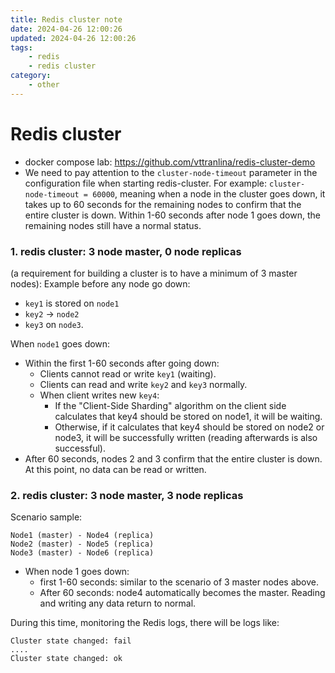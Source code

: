 ```yaml
---
title: Redis cluster note
date: 2024-04-26 12:00:26
updated: 2024-04-26 12:00:26
tags:
    - redis
    - redis cluster
category: 
    - other
---
```



# Redis cluster

- docker compose lab: https://github.com/vttranlina/redis-cluster-demo
- We need to pay attention to the `cluster-node-timeout` parameter in the configuration file when starting redis-cluster.
For example: `cluster-node-timeout = 60000`, meaning when a node in the cluster goes down, it takes up to 60 seconds for the remaining nodes to confirm that the entire cluster is down. Within 1-60 seconds after node 1 goes down, the remaining nodes still have a normal status.

### 1. redis cluster: 3 node master, 0 node replicas
(a requirement for building a cluster is to have a minimum of 3 master nodes):
Example before any node go down:
- `key1` is stored on `node1`
- `key2` -> `node2`
- `key3` on `node3`.

When `node1` goes down:

- Within the first 1-60 seconds after going down:
    - Clients cannot read or write `key1` (waiting).
    - Clients can read and write `key2` and `key3` normally.
    - When client writes new `key4`:
        - If the "Client-Side Sharding" algorithm on the client side calculates that key4 should be stored on node1, it will be waiting.
        - Otherwise, if it calculates that key4 should be stored on node2 or node3, it will be successfully written (reading afterwards is also successful).
- After 60 seconds, nodes 2 and 3 confirm that the entire cluster is down. At this point, no data can be read or written.

### 2. redis cluster: 3 node master, 3 node replicas
Scenario sample: 

```
Node1 (master) - Node4 (replica)
Node2 (master) - Node5 (replica)
Node3 (master) - Node6 (replica)
```
- When node 1 goes down:
    - first 1-60 seconds: similar to the scenario of 3 master nodes above.
    - After 60 seconds: node4 automatically becomes the master. Reading and writing any data return to normal.


During this time, monitoring the Redis logs, there will be logs like:

```
Cluster state changed: fail
....
Cluster state changed: ok
```
